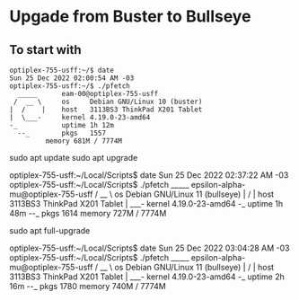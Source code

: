 # Upgade from Buster to Bullseye

## To start with

    optiplex-755-usff:~/$ date
    Sun 25 Dec 2022 02:00:54 AM -03
    optiplex-755-usff:~/$ ./pfetch 
      _____      eam-00@optiplex-755-usff
     /  __ \     os     Debian GNU/Linux 10 (buster)
    |  /    |    host   3113BS3 ThinkPad X201 Tablet
    |  \___-     kernel 4.19.0-23-amd64
    -_           uptime 1h 12m
      --_        pkgs   1557
             memory 681M / 7774M


sudo apt update
sudo apt upgrade 

optiplex-755-usff:~/Local/Scripts$ date
Sun 25 Dec 2022 02:37:22 AM -03
optiplex-755-usff:~/Local/Scripts$ ./pfetch 
  _____      epsilon-alpha-mu@optiplex-755-usff
 /  __ \     os     Debian GNU/Linux 11 (bullseye)
|  /    |    host   3113BS3 ThinkPad X201 Tablet
|  \___-     kernel 4.19.0-23-amd64
-_           uptime 1h 48m
  --_        pkgs   1614
             memory 727M / 7774M

sudo apt full-upgrade

optiplex-755-usff:~/Local/Scripts$ date
Sun 25 Dec 2022 03:04:28 AM -03
optiplex-755-usff:~/Local/Scripts$ ./pfetch 
  _____      epsilon-alpha-mu@optiplex-755-usff
 /  __ \     os     Debian GNU/Linux 11 (bullseye)
|  /    |    host   3113BS3 ThinkPad X201 Tablet
|  \___-     kernel 4.19.0-23-amd64
-_           uptime 2h 16m
  --_        pkgs   1780
             memory 740M / 7774M



